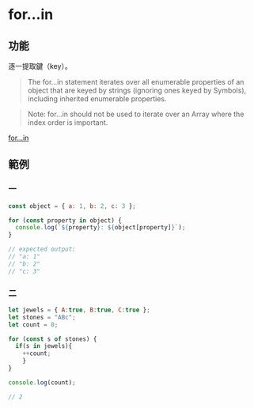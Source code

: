 # for...in


## 功能


逐一提取鍵（key）。

> The for...in statement iterates over all enumerable properties of an object that are keyed by strings (ignoring ones keyed by Symbols), including inherited enumerable properties.

> Note: for...in should not be used to iterate over an Array where the index order is important.

  [for...in](https://developer.mozilla.org/en-US/docs/Web/JavaScript/Reference/Statements/for...in)


## 範例


### 一

```js
const object = { a: 1, b: 2, c: 3 };

for (const property in object) {
  console.log(`${property}: ${object[property]}`);
}

// expected output:
// "a: 1"
// "b: 2"
// "c: 3"
```


### 二

```js
let jewels = { A:true, B:true, C:true };
let stones = "ABc";
let count = 0;

for (const s of stones) {
  if(s in jewels){
	++count;
	}
}

console.log(count);

// 2
```